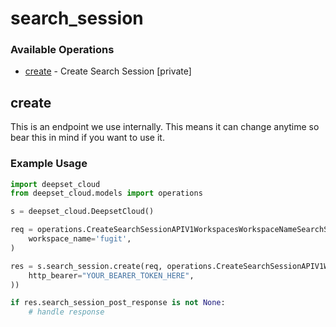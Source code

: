 # search_session

### Available Operations

* [create](#create) - Create Search Session [private]

## create

This is an endpoint we use internally. This means it can change anytime so bear this in mind if you want to use it.

### Example Usage

```python
import deepset_cloud
from deepset_cloud.models import operations

s = deepset_cloud.DeepsetCloud()

req = operations.CreateSearchSessionAPIV1WorkspacesWorkspaceNameSearchSessionsPostRequest(
    workspace_name='fugit',
)

res = s.search_session.create(req, operations.CreateSearchSessionAPIV1WorkspacesWorkspaceNameSearchSessionsPostSecurity(
    http_bearer="YOUR_BEARER_TOKEN_HERE",
))

if res.search_session_post_response is not None:
    # handle response
```
